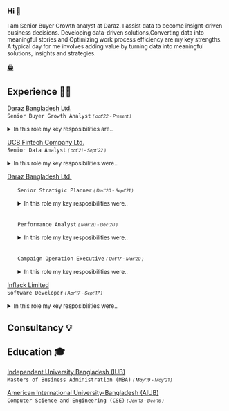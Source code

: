 ### Hi 👋

<font size = "2.7
"><p>I am Senior Buyer Growth analyst at Daraz. I assist data to become insight-driven business decisions. Developing data-driven solutions,Converting data into meaningful stories and Optimizing work process efficiency are my key strengths. A typical day for me involves adding value by turning data into meaningful solutions, insights and strategies.
</p></font>

[🖨️](https://docs.google.com/document/d/1XIpTM78UkIP0JpLyOUkCe2sLfl7op9xRY8XGqVgVji8/edit#heading=h.uud634hqlgqm/ "Download Resume Here")

## Experience  👨‍💻


[Daraz Bangladesh Ltd.](https://daraz.com/ "Daraz Group is South Asia's leading eCommerce platform providing access to 50 million products for 40 million monthly active users in Bangladesh, Pakistan, Nepal, Srilanka & Mayanmar.")
<br>
`Senior Buyer Growth Analyst` <font size = "1"><em>( oct'22 - Present )</em></font>
<br/>
<font size = "2"><details close><summary> In this role my key resposibilities are.. </summary> 
<ul>
    <li> Analyze & Identify growth levers to increase orders per shopper across business verticals.</li>
    <li> Tracking & Understanding leading segmentation, channel, and content strategy to help build a strategy for the business.</li>
    <li>Ensuring accessibility of DOD performance & Data for the management </li>
<li>Develop plans to materialize strategy and analyze business proposals. </li>
    <li>Align processes, resources-planning, and department goals with the overall Buyer growth strategy</li>
<li>Explore and onboard relevant MarTech solutions to improve efficiency</li>
<li>Understanding traffic source attribution and allocating budgets accordingly</li>
<li>Develop and analyze the acquisition & retention subsidy planning with ROI consideration </li>
</ul>
</details></font>

[UCB Fintech Company Ltd.](https://www.upaybd.com/ "উপায় (upay) is a Mobile Financial Service brand aiming at helping aspirers achieve their goals through easy, secured and innovative digital financial")
<br>
`Senior Data Analyst` <font size = "1"><em>( oct'21 - Sept'22 )</em></font>
<br/>
<font size = "2"><details close><summary> In this role my key resposibilities were.. </summary> 
<ul>
    <li>Strategic planning and performance analysis.</li>
    <li>Develop plans to materialize strategy and analyze business proposals.</li>
    <li>Align processes, resources-planning and department goals with overall strategy.</li>
</ul>
</details></font>

[Daraz Bangladesh Ltd.](https://daraz.com/ "Daraz Group is South Asia's leading eCommerce platform providing access to 50 million products for 40 million monthly active users in Bangladesh, Pakistan, Nepal, Srilanka & Mayanmar.")
<br>
<ul>

`Senior Stratigic Planner` <font size = "1"><em>( Dec'20 - Sept'21 )</em></font>
<br/>
<font size = "2"><details close><summary> In this role my key resposibilities were.. </summary> 
<ul>
    <li>Commercial and operational strategic planning and performance analysis. </li>
    <li>Develop plans to materialize strategy and analyze business proposals. </li>
    <li>Align processes, resources-planning and department goals with overall strategy. </li>
    <li>Construct forecasts and analytical models.</li>
</ul>
</details></font>
<br>

`Performance Analyst` <font size = "1"><em>( Mar'20 - Dec'20 )</em></font>
<br/>
<font size = "2"><details close><summary> In this role my key resposibilities were.. </summary> 
<ul>
    <li>Analyze Traffic performance and Digital Merchandizing.</li>
    <li>Customer behavior and pattern modeling and analysis.</li>
    <li>Research competition to identify threats and opportunities.</li>
    <li>Develop plans to materialize strategy and analyze traffic & sales Performance</li>
</ul>
</details></font>

<br>

`Campaign Operation Executive` <font size = "1"><em>( Oct'17 - Mar'20 )</em></font>
<br/>
<font size = "2"><details close><summary> In this role my key resposibilities were.. </summary> 
<ul>
    <li>Analyze Traffic performance and Digital Merchandizing.</li>
    <li>Customer behavior and pattern modeling and analysis.</li>
    <li>Research competition to identify threats and opportunities.</li>
    <li>Develop plans to materialize strategy and analyze traffic & sales Performance</li>
</ul>
</details></font>

</ul>

[Inflack Limited](https://inflack.com/ "Inflack is an emerging IT services powerhouse. Our people do amazing things to help businesses, government and communities solve their toughest challenges.")
<br>
`Software Developer` <font size = "1"><em>( Apr'17 - Sept'17 )</em></font>
<br/>
<font size = "2"><details close><summary> In this role my key resposibilities were.. </summary> 
<ul>
    <li>Requirement analysis.</li>
    <li>UX planning & implement.</li>
    <li>Frontend development.</li>
    <li>Research & development for new front end UX.</li>
</ul>
</details></font>

## Consultancy 💡

## Education 🎓

[Independent University Bangladesh (IUB)](http://www.iub.edu.bd/ "Independent University, Bangladesh or IUB is a private university in Bangladesh. It is located in Bashundhara Residential Area of Dhaka, Bangladesh. It was established in 1993 under the Private University Act, 1992. IUB has an enrollment of 10,000 students, 11,556 alumni, and 401 faculty members.")
<br>
`Masters of Business Administration (MBA)` <font size = "1"><em>( May'19 - May'21 )</em></font>
<br/>

[American International University-Bangladesh (AIUB)](https://www.aiub.edu/ "American International University-Bangladesh, commonly known by its acronym AIUB, is an accredited and reputed private university in Dhaka, Bangladesh.")
<br>
`Computer Science and Engineering (CSE)` <font size = "1"><em>( Jan'13 - Dec'16 )</em></font>
<br/>